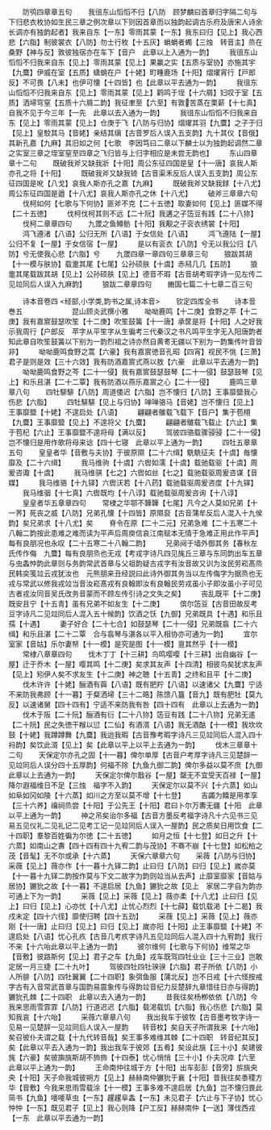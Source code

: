 <!-- { "loadSidebar": true } -->
　　防鸮四章章五句
　　我徂东山慆慆不归【八防　顾梦麟曰首章归字隔二句与下归悲衣枚协如生民三章之例次章以下则因首章而以独韵起调古乐府及唐宋人诗余长调亦有独韵起者】我来自东【一东】零雨其蒙【一东】我东曰归【见上】我心西悲【六脂】制彼裳衣【八防】勿士行枚【十五灰】蜎蜎者蠋【三烛　转音主】烝在桑野【神与反】敦彼独宿亦在车下【音户　此章以上入通为一韵】
　　我徂东山慆慆不归我来自东【见上】零雨其蒙【见上】果臝之实【五质与室协】亦施其宇【九麌】伊威在室【五质】蟏蛸在户【十姥】町畽鹿场【十阳】熠燿宵行【戸郎反】不可畏【八未】也伊可懐【十四皆】也【此章以平去通为一韵】
　　我徂东山慆慆不归我来自东【见上】零雨其蒙【见上】鹳鸣于垤【十六屑】妇叹于室【五质】洒埽穹窒【五质十六屑二韵】我征聿至【六至】有敦苦蒸在栗薪【十七真】自我不见于今三年【一先　此章以去入通为一韵】
　　我徂东山慆慆不归我来自东【见上】零雨其蒙【见上】仓庚于飞【八防与归协】熠燿其羽【九麌】之子于归【见上】皇駮其马【音姥】亲结其缡【古音罗后人误入五支韵】九十其仪【音俄】其新孔嘉【九麻】其旧如之何【七歌　李因笃曰二章以下麟士以为独韵起调然二章之实室三章之垤室窒至四章之飞归皆与上归字相应是未尝无韵也】
　　东山四章章十二句
　　既破我斧又缺我斨【十阳】周公东征四国是皇【十一唐】哀我人斯亦孔之将【十阳】
　　既破我斧又缺我锜【古音渠禾反后人误入五支韵】周公东征四国是吪【八戈】哀我人斯亦孔之嘉【九麻】
　　既破我斧又缺我銶【十八尤】周公东征四国是遒【十八尤】哀我人斯亦孔之休【十八尤】
　　破斧三章章六句
　　伐柯如何【七歌与下何协】匪斧不克【二十五徳】取妻如何【见上】匪媒不得【二十五徳】
　　伐柯伐柯其则不远【二十阮】我遘之子笾豆有践【二十八狝】
　　伐柯二章章四句
　　九罭之鱼鳟鲂【十阳】我觏之子衮衣绣裳【十阳】
　　鸿飞遵渚【八语】公归无所【八语】于女信处【八语】
　　鸿飞遵陆【一屋】公归不复【一屋】于女信宿【一屋】
　　是以有衮衣【八防】兮无以我公归【八防】兮无使我心悲【六脂】兮
　　九罭四章一章四句三章章三句
　　狼跋其胡【十一模与肤协】载疐其尾【七尾】公孙硕肤【十虞】赤舄几几【五防】
　　狼疐其尾载跋其胡【见上】公孙硕肤【见上】德音不瑕【古音胡考瑕字诗一见左传二见竝同后人误入九麻韵】
　　狼跋二章章四句
　　豳国七篇二十七章二百三句

　　诗本音卷四
<经部,小学类,韵书之属,诗本音>
　　钦定四库全书
　　诗本音巻五　　　　　　　昆山顾炎武撰小雅
　　呦呦鹿鸣【十二庚】食野之苹【十二庚】我有嘉賔鼓瑟吹笙【十二庚】吹笙鼓簧【十一唐】承筐是将【十阳】人之好我示我周行【户郎反　苹字从平笙字从生徧考三代秦汉之书凡鸣平生字无入阳唐韵者知此章自吹笙鼓簧以下别为一韵烈祖之诗亦然自黄耉无疆以下别为一韵集传叶音皆非】
　　呦呦鹿鸣食野之蒿【六豪】我有嘉賔徳音孔昭【四宵】视民不恌【三萧】君子是则是效【三十六效】我有防酒嘉賔式燕以敖【六豪　此章以平去通为一韵】
　　呦呦鹿鸣食野之芩【二十一侵】我有嘉賔鼓瑟鼓琴【二十一侵】鼓瑟鼓琴【见上】和乐且湛【二十二覃】我有防酒以燕乐嘉賔之心【二十一侵】
　　鹿鸣三章章八句
　　四牡騑騑【八防】周道倭迟【六脂】岂不懐归【八防】王事靡盬我心伤悲【六脂】
　　四牡騑騑【见上与归协】啴啴骆马【音姥】岂不懐归【见上】王事靡盬【十姥】不遑启处【八语】
　　翩翩者鵻载飞载下【音户】集于苞栩【九麌】王事靡盬【见上】不遑将父【九麌】
　　翩翩者鵻载飞载止【六止】集于苞杞【六止】王事靡盬不遑将母【满以反】
　　驾彼四骆载骤骎骎【二十一侵】岂不懐归是用作歌将母来谂【四十七寝　此章以平上通为一韵】
　　四牡五章章五句
　　皇皇者华【音敷与夫协】于彼原隰【二十六缉】駪駪征夫【十虞】毎懐靡及【二十六缉】
　　我马维驹【十虞】六辔如濡【十虞】载驰载驱【十虞】周爰咨诹【十虞】
　　我马维骐【七之】六辔如丝【七之】载驰载驱周爰咨谋【音媒】
　　我马维骆【十九铎】六辔沃若【十八药】载驰载驱周爰咨度【十九铎】
　　我马维骃【十七真】六辔既均【十八谆】载驰载驱周爰咨询【十八谆】
　　皇皇者华五章章四句
　　常棣之华鄂不韡韡【七尾】凡今之人莫如兄弟【十一荠】死丧之威【八防】兄弟孔懐【十四皆】原隰裒【古音蒲牟反后人混入十九侯韵】矣兄弟求【十八尤】矣
　　脊令在原【二十二元】兄弟急难【二十五寒二十八翰二韵按此患难之难而读为平声后周庾信哀江南赋本无情于急难正用此作平声】每有良朋况也永叹【二十五寒二十八翰二韵】
　　兄弟阋于墙外御其务【春秋左氏传作侮　九麌】每有良朋烝也无戎【考戎字诗凡四见旄丘三章与东同韵出车五章与虫螽忡韵此章则与务韵常武首章与父祖韵疑古戎字有汝音故又训为汝民劳崧髙烝民韩奕笺竝云戎犹汝也　元熊朋来丑经説曰此诗外御其务当以左传侮字为据烝也无戎与常武以修我戎竝当音汝崧髙戎有良翰即汝有良翰民劳戎虽小子即汝虽小子可见古者戎汝同音吴氏改务音蒙而不顾左传引诗之文失之矣】
　　丧乱既平【十二庚】既安且宁【十五青】虽有兄弟不如友生【十二庚】
　　傧尔笾豆【古音田故反考豆字诗凡二见竝同后人混入五十候韵】饮酒之饫【九御】兄弟既具【十遇】和乐且孺【十遇】
　　妻子好合【二十七合】如鼓瑟琴【二十一侵】兄弟既翕【二十六缉】和乐且湛【二十二覃　合与翕琴与湛各以平入相协亦可通为一韵】
　　宜尔室家【音姑】乐尔妻帑【十一模】是究是图【十一模】亶其然乎【十一模】
　　常棣八章章四句
　　伐木丁丁【十三耕】鸟鸣嘤嘤【十三耕】出自幽谷【一屋】迁于乔木【一屋】嘤其鸣【十二庚】矣求其友声【十四清】相彼鸟矣犹求友声【见上】矧伊人矣不求友生【十二庚】神之聴【十五青】之终和且平【十二庚】
　　伐木许许【十姥】酾酒有藇【八语】既有肥羜【八语】以速诸父【九麌】宁适不来防我弗顾【十一暮】于粲洒埽【三十二晧】陈馈八簋【音九】既有肥牡【莫九反】以速诸舅【四十四有】宁适不来防我有咎【四十四有　此章以上去通为一韵】
　　伐木于阪【二十阮】酾酒有衍【二十八狝】笾豆有践【二十八狝】兄弟无逺【二十阮】民之失徳干糇以愆【二仙】有酒湑【八语】我无酒酤【十一模】我坎坎鼓【十姥】我蹲蹲舞【九麌】我迨我暇【古音豫考暇字诗凡三见竝同后人混入四十祃韵】矣饮此湑【见上】矣【此章以平上以平上去通为一韵】
　　伐木三章章十二句
　　天保定尔亦孔之固【十一暮】俾尔单厚【古音户考厚字诗凡三见楚辞一见竝同后人误分四十五厚韵】何福不除【九鱼九御二韵】俾尔多益以莫不庶【九御　此章以上去通为一韵】
　　天保定尔俾尔戬谷【一屋】罄无不宜受天百禄【一屋】降尔遐福维日不足【三烛　福字不入韵】
　　天保定尔以莫不兴【十六蒸】如山如阜如冈如陵【十六蒸】如川之方至以莫不增【十七登】
　　吉蠲为饎是用孝享【三十六养】禴祠烝尝【十阳】于公先王【十阳】君曰卜尔万夀无疆【十阳　此章以平上通为一韵】
　　神之吊矣诒尔多福【古音方墨反考福字诗凡十六见书三见易五见仪礼二见礼记二见考工记一见竝同后人误入一屋韵】民之质矣日用饮食【二十四职】羣黎百姓徧为尔徳【二十五徳】
　　如月之恒【十七登】如日之升【十六蒸】如南山之夀【四十四有四十九宥二韵与茂协】不骞不崩【十七登】如松柏之茂【音髦】无不尔或承【十六蒸】
　　天保六章章六句
　　采薇【八防与归协】采薇【见上】薇亦作【十一暮十九铎二韵】止曰归【八防】曰归【见上】嵗亦莫【十一暮十九铎二韵按作莫与下文二故字为韵则竝当从去声】止靡室靡家【音姑与居协】玁狁之故【十一暮】不遑启居【九鱼】玁狁之故【见上　家居二字自为韵亦可通上下为一韵】
　　采薇【见上】采薇【见上】薇亦柔【十八尤】止曰归【见上】曰归【见上】心亦忧【十八尤】止忧心烈烈【十七薛】载饥载渇【十二曷】我戍未定【四十六径】靡使归聘【四十五劲】
　　采薇【见上】采薇【见上】薇亦刚【十一唐】止曰归【见上】曰归【见上】嵗亦阳【十阳】止王事靡盬【十姥】不遑启处【八语】忧心孔疚【古音几考疚字诗凡五见竝同后人混入四十九宥韵】我行不来【十六咍此章以平上通为一韵】
　　彼尔维何【七歌与下何协】维常之华【音敷】彼路斯何【见上】君子之车【九鱼】戎车既驾四牡业业【三十三业】岂敢定居一月三捷【二十九叶】
　　驾彼四牡四牡骙骙【六脂】君子所依【八防】小人所腓【八防】四牡翼翼【二十四职】象弭鱼服【蒲北反】岂不日戒【十六怪按戒字古有入音常武首章与国韵易震象传与得韵竝音纪力反楚辞九章惜往日亦与得韵】玁狁孔棘【二十四职　此章以去入通为一韵】
　　昔我往矣杨栁依依【八防】今我来思雨雪霏霏【八防】行道迟迟【六脂】载渇载饥【六脂】我心伤悲【六脂】莫知我哀【十六咍】
　　采薇六章章八句
　　我出我车于彼牧【古音墨考牧字诗一见易一见楚辞一见竝同后人误入一屋韵　　转音枚】矣自天子所谓我来【十六咍】矣召彼仆夫谓之载【十九代转音哉】矣王事多难维其棘【二十四职　转音纪其反】矣【此章以平去入通为一韵】我出我车于彼郊【五肴】矣设此旐【三十小】矣建彼旄【六豪】矣彼旟旐斯胡不斾斾【十四泰】忧心悄悄【三十小】仆夫况瘁【六至　此章以平上通为一韵】
　　王命南仲往城于方【十阳】出车彭彭【音旁】旂旐央央【十阳】天子命我城彼朔方【见上】赫赫南仲玁狁于襄【十阳】昔我往矣黍稷方华【音敷】今我来思雨雪载涂【十一模】王事多难不遑启居【九鱼】岂不懐归畏此简书【九鱼】喓喓草虫【一东】趯趯阜螽【一东】未见君子【六止与下子协】忧心忡忡【一东】既见君子【见上】我心则降【户工反】赫赫南仲【一送】薄伐西戎【一东　此章以平去通为一韵】

